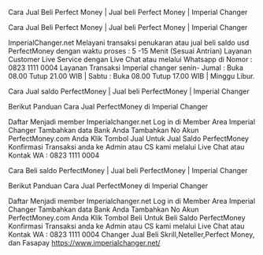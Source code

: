 Cara Jual Beli Perfect Money | Jual beli Perfect Money | Imperial Changer


Cara Jual Beli Perfect Money | Jual beli Perfect Money | Imperial Changer

ImperialChanger.net Melayani transaksi penukaran atau jual beli saldo usd PerfectMoney dengan waktu proses : 5 -15 Menit (Sesuai Antrian) Layanan Customer Live Service dengan Live Chat atau melalui Whatsapp di Nomor : 0823 1111 0004 Layanan Transaksi Imperial changer senin- Jumal : Buka 08.00 Tutup 21.00 WIB | Sabtu : Buka 08.00 Tutup 17.00 WIB | Minggu Libur.

Cara Jual saldo PerfectMoney | Jual beli PerfectMoney | Imperial Changer

Berikut Panduan Cara Jual PerfectMoney di Imperial Changer

Daftar Menjadi member Imperialchanger.net
Log in di Member Area Imperial Changer
Tambahkan data Bank Anda
Tambahkan No Akun PerfectMoney.com Anda
Klik Tombol Jual Untuk Jual Saldo PerfectMoney
Konfirmasi Transaksi anda ke Admin atau CS kami melalui Live Chat atau Kontak WA : 0823 1111 0004

Cara Beli saldo PerfectMoney | Jual beli PerfectMoney | Imperial Changer

Berikut Panduan Cara Jual PerfectMoney di Imperial Changer

Daftar Menjadi member Imperialchanger.net
Log in di Member Area Imperial Changer
Tambahkan data Bank Anda
Tambahkan No Akun PerfectMoney.com Anda
Klik Tombol Beli Untuk Beli Saldo PerfectMoney
Konfirmasi Transaksi anda ke Admin atau CS kami melalui Live Chat atau Kontak WA : 0823 1111 0004
Changer Jual Beli Skrill,Neteller,Perfect Money, dan Fasapay
https://www.imperialchanger.net/
